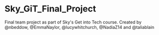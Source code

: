# Sky_GiT_Final_Project
Final team project as part of Sky's Get into Tech course. Created by @nbeddow, @EmmaNaylor, @lucywhitchurch, @NadiaZ14 and @taliablain
